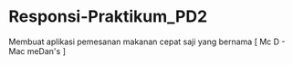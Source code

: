 # Responsi-Praktikum_PD2

Membuat aplikasi pemesanan makanan cepat saji yang bernama [ Mc D - Mac meDan's ]

